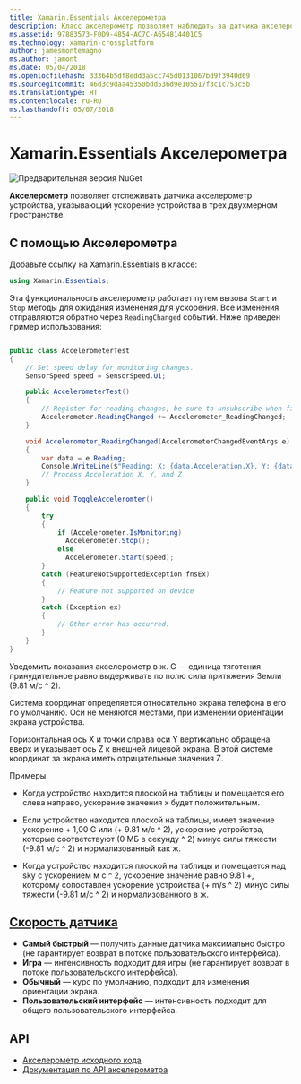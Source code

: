 ```yaml
---
title: Xamarin.Essentials Акселерометра
description: Класс акселерометр позволяет наблюдать за датчика акселерометр устройства, указывающий ускорение устройства в трех двухмерном пространстве.
ms.assetid: 97883573-F0D9-4854-AC7C-A654814401C5
ms.technology: xamarin-crossplatform
author: jamesmontemagno
ms.author: jamont
ms.date: 05/04/2018
ms.openlocfilehash: 33364b5df8edd3a5cc745d0131067bd9f3940d69
ms.sourcegitcommit: 46d3c9daa45350bdd536d9e105517f3c1c753c5b
ms.translationtype: HT
ms.contentlocale: ru-RU
ms.lasthandoff: 05/07/2018
---
```

# <a name="xamarinessentials-accelerometer"></a>Xamarin.Essentials Акселерометра

![Предварительная версия NuGet](~/media/shared/pre-release.png)

**Акселерометр** позволяет отслеживать датчика акселерометр устройства, указывающий ускорение устройства в трех двухмерном пространстве.

## <a name="using-accelerometer"></a>С помощью Акселерометра

Добавьте ссылку на Xamarin.Essentials в классе:

```csharp
using Xamarin.Essentials;
```

Эта функциональность акселерометр работает путем вызова `Start` и `Stop` методы для ожидания изменения для ускорения. Все изменения отправляются обратно через `ReadingChanged` событий. Ниже приведен пример использования:

```csharp

public class AccelerometerTest
{
    // Set speed delay for monitoring changes.
    SensorSpeed speed = SensorSpeed.Ui;

    public AccelerometerTest()
    {
        // Register for reading changes, be sure to unsubscribe when finished
        Accelerometer.ReadingChanged += Accelerometer_ReadingChanged;
    }

    void Accelerometer_ReadingChanged(AccelerometerChangedEventArgs e)
    {
        var data = e.Reading;
        Console.WriteLine($"Reading: X: {data.Acceleration.X}, Y: {data.Acceleration.Y}, Z: {data.Acceleration.Z}");
        // Process Acceleration X, Y, and Z
    }

    public void ToggleAcceleromter()
    {
        try
        {
            if (Accelerometer.IsMonitoring)
              Accelerometer.Stop();
            else
              Accelerometer.Start(speed);
        }
        catch (FeatureNotSupportedException fnsEx)
        {
            // Feature not supported on device
        }
        catch (Exception ex)
        {
            // Other error has occurred.
        }
    }
}
```

Уведомить показания акселерометр в ж. G — единица тяготения принудительное равно выдерживать по полю сила притяжения Земли (9.81 м/с ^ 2).

Система координат определяется относительно экрана телефона в его по умолчанию. Оси не меняются местами, при изменении ориентации экрана устройства.

Горизонтальная ось X и точки справа оси Y вертикально обращена вверх и указывает ось Z к внешней лицевой экрана. В этой системе координат за экрана иметь отрицательные значения Z.

Примеры

* Когда устройство находится плоской на таблицы и помещается его слева направо, ускорение значения x будет положительным.

* Если устройство находится плоской на таблицы, имеет значение ускорение + 1,00 G или (+ 9.81 м/с ^ 2), ускорение устройства, которые соответствуют (0 МБ в секунду ^ 2) минус силы тяжести (-9.81 м/с ^ 2) и нормализованный как ж.

* Когда устройство находится плоской на таблицы и помещается над sky с ускорением м с ^ 2, ускорение значение равно 9.81 +, которому сопоставлен ускорение устройства (+ m/s ^ 2) минус силы тяжести (-9.81 м/с ^ 2) и нормализованного в ж. 

## <a name="sensor-speedxrefxamarinessentialssensorspeed"></a>[Скорость датчика](xref:Xamarin.Essentials.SensorSpeed)

- **Самый быстрый** — получить данные датчика максимально быстро (не гарантирует возврат в потоке пользовательского интерфейса).
- **Игра** — интенсивность подходит для игры (не гарантирует возврат в потоке пользовательского интерфейса).
- **Обычный** — курс по умолчанию, подходит для изменения ориентации экрана.
- **Пользовательский интерфейс** — интенсивность подходит для общего пользовательского интерфейса.

## <a name="api"></a>API

- [Акселерометр исходного кода](https://github.com/xamarin/Essentials/tree/master/Essentials/Acceleromter)
- [Документация по API акселерометра](xref:Xamarin.Essentials.Accelerometer)
